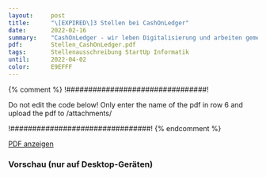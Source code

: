 ```yaml
---
layout:     post
title:      "\[EXPIRED\]3 Stellen bei CashOnLedger"
date:       2022-02-16
summary:    "CashOnLedger - wir leben Digitalisierung und arbeiten gemeinsam mit führenden Verbänden, politischen Institutionen und innovativen Kunden an der Programmierfähigkeit unseres Geldes. Mit Hilfe von unserer Technologie lassen sich Zahlungsströme automatisieren und damit das Rückgrat für die Industry 4.0 und Machine Economy bilden. Daher liefern wir mit Begeisterung innovative Lösungen für Unternehmen, die den Sprung in die Zukunft erfolgreich gestalten wollen."
pdf:        Stellen_CashOnLedger.pdf
tags:       Stellenausschreibung StartUp Informatik
until:      2022-04-02
color:      E9EFFF
---
```


{% comment %}
!################################!

Do not edit the code below! Only enter the name of the pdf in row 6 and upload the pdf to /attachments/

!################################!
{% endcomment %}

<a class="btn btn-primary" href="{{ site.url }}/attachments/{{page.pdf}}">PDF anzeigen</a>

<h3>Vorschau (nur auf Desktop-Geräten)</h3>
<div class="d-none d-sm-block">
    <object data="{{ site.url }}/attachments/{{page.pdf}}" width="100%" height="1010" type='application/pdf'>
    </object>
</div>
